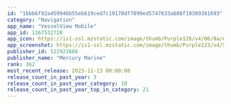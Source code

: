 ```yaml
---
id: "1bbb6f92a459946b55eb619ced7c19170df7899ed5747633a608f10309381693"
category: "Navigation"
app_name: "VesselView Mobile"
app_id: 1167532720
app_icon: https://is1-ssl.mzstatic.com/image/thumb/Purple126/v4/06/8a/e7/068ae758-3d86-25a0-240f-14ba8cbf1145/AppIcons-0-0-1x_U007emarketing-0-0-0-6-0-0-sRGB-0-0-0-GLES2_U002c0-512MB-85-220-0-0.png/1024x1024bb.png
app_screenshot: https://is1-ssl.mzstatic.com/image/thumb/Purple123/v4/58/93/8b/58938b9c-c241-f346-cad7-1f46635c6154/pr_source.png/1242x2688bb.png
publisher_id: 522921666
publisher_name: "Mercury Marine"
rank: 362
most_recent_release: 2023-11-13 00:00:00
release_count_in_past_year: 3
release_count_in_past_year_category: 10
release_count_in_past_year_top_in_category: 21
---
```

